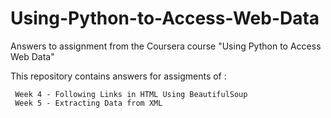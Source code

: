 # Using-Python-to-Access-Web-Data
Answers to assignment from the Coursera course "Using Python to Access Web Data"

This repository contains answers for assigments of : 

     Week 4 - Following Links in HTML Using BeautifulSoup
     Week 5 - Extracting Data from XML 
